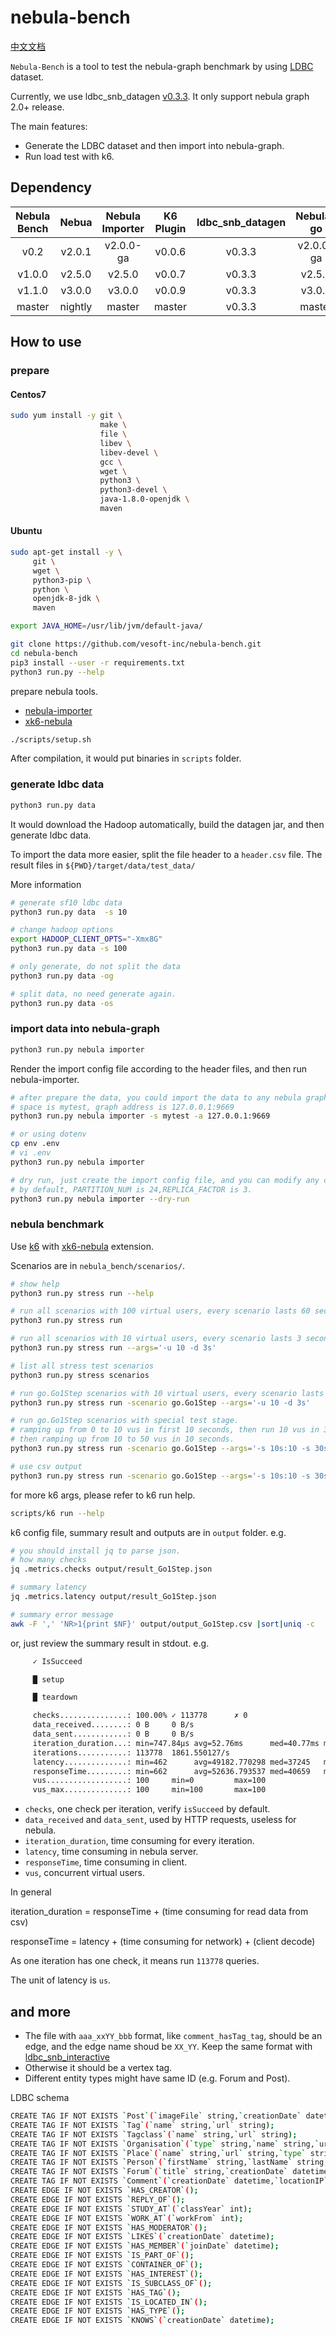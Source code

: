 # nebula-bench

[中文文档](README_cn.md)

`Nebula-Bench` is a tool to test the nebula-graph benchmark by using [LDBC](https://ldbc.github.io/) dataset.

Currently, we use ldbc_snb_datagen [v0.3.3](https://github.com/ldbc/ldbc_snb_datagen_spark/tree/v0.3.3).
It only support nebula graph 2.0+ release.

The main features:

* Generate the LDBC dataset and then import into nebula-graph.
* Run load test with k6.

## Dependency

|   Nebula Bench    |     Nebua     | Nebula Importer |   K6 Plugin  |   ldbc_snb_datagen  |   Nebula-go    |
|:-----------------:|:-------------:|:---------------:|:------------:|:-------------------:|:--------------:|
|       v0.2        |    v2.0.1     |     v2.0.0-ga   |    v0.0.6    |       v0.3.3        |     v2.0.0-ga  |
|       v1.0.0      |    v2.5.0     |     v2.5.0      |    v0.0.7    |       v0.3.3        |     v2.5.0     |
|       v1.1.0      |    v3.0.0     |     v3.0.0      |    v0.0.9    |       v0.3.3        |     v3.0.0     |
|       master      |    nightly    |     master      |    master    |       v0.3.3        |     master     |

## How to use

### prepare

#### Centos7

```bash
sudo yum install -y git \
                    make \
                    file \
                    libev \
                    libev-devel \
                    gcc \
                    wget \
                    python3 \
                    python3-devel \
                    java-1.8.0-openjdk \
                    maven 

```

#### Ubuntu

```bash
sudo apt-get install -y \
     git \
     wget \
     python3-pip \
     python \
     openjdk-8-jdk \
     maven 

export JAVA_HOME=/usr/lib/jvm/default-java/
```

```bash
git clone https://github.com/vesoft-inc/nebula-bench.git 
cd nebula-bench
pip3 install --user -r requirements.txt
python3 run.py --help
```

prepare nebula tools.

* [nebula-importer](https://github.com/vesoft-inc/nebula-importer)
* [xk6-nebula](https://github.com/HarrisChu/xk6-nebula)

```bash
./scripts/setup.sh
```

After compilation, it would put binaries in `scripts` folder.

### generate ldbc data

```bash
python3 run.py data 
```

It would download the Hadoop automatically, build the datagen jar, and then generate ldbc data.

To import the data more easier, split the file header to a `header.csv` file.
The result files in `${PWD}/target/data/test_data/`

More information

```bash
# generate sf10 ldbc data
python3 run.py data  -s 10

# change hadoop options
export HADOOP_CLIENT_OPTS="-Xmx8G"
python3 run.py data -s 100

# only generate, do not split the data
python3 run.py data -og

# split data, no need generate again.
python3 run.py data -os
```

### import data into nebula-graph

```bash
python3 run.py nebula importer
```

Render the import config file according to the header files, and then run nebula-importer.

```bash
# after prepare the data, you could import the data to any nebula graph as you want.
# space is mytest, graph address is 127.0.0.1:9669
python3 run.py nebula importer -s mytest -a 127.0.0.1:9669

# or using dotenv
cp env .env
# vi .env
python3 run.py nebula importer

# dry run, just create the import config file, and you can modify any configuration.
# by default, PARTITION_NUM is 24,REPLICA_FACTOR is 3.
python3 run.py nebula importer --dry-run
```

### nebula benchmark

Use [k6](https://github.com/k6io/k6) with [xk6-nebula](https://github.com/HarrisChu/xk6-nebula) extension.

Scenarios are in `nebula_bench/scenarios/`.

```bash
# show help
python3 run.py stress run --help

# run all scenarios with 100 virtual users, every scenario lasts 60 seconds.
python3 run.py stress run 

# run all scenarios with 10 virtual users, every scenario lasts 3 seconds.
python3 run.py stress run --args='-u 10 -d 3s'

# list all stress test scenarios
python3 run.py stress scenarios

# run go.Go1Step scenarios with 10 virtual users, every scenario lasts 3 seconds.
python3 run.py stress run -scenario go.Go1Step --args='-u 10 -d 3s'

# run go.Go1Step scenarios with special test stage.
# ramping up from 0 to 10 vus in first 10 seconds, then run 10 vus in 30 seconds, 
# then ramping up from 10 to 50 vus in 10 seconds.
python3 run.py stress run -scenario go.Go1Step --args='-s 10s:10 -s 30s:10 -s 10s:50'

# use csv output
python3 run.py stress run -scenario go.Go1Step --args='-s 10s:10 -s 30s:10 -s 10s:50 -o csv=test.csv'
```

for more k6 args, please refer to k6 run help.

```bash
scripts/k6 run --help
```

k6 config file, summary result and outputs are in `output` folder. e.g.

```bash
# you should install jq to parse json.
# how many checks
jq .metrics.checks output/result_Go1Step.json

# summary latency
jq .metrics.latency output/result_Go1Step.json

# summary error message 
awk -F ',' 'NR>1{print $NF}' output/output_Go1Step.csv |sort|uniq -c
```

or, just review the summary result in stdout. e.g.

```bash
     ✓ IsSucceed

     █ setup

     █ teardown

     checks...............: 100.00% ✓ 113778      ✗ 0
     data_received........: 0 B     0 B/s
     data_sent............: 0 B     0 B/s
     iteration_duration...: min=747.84µs avg=52.76ms      med=40.77ms max=1.17s   p(90)=98.68ms p(95)=147.15ms  p(99)=263.03ms
     iterations...........: 113778  1861.550127/s
     latency..............: min=462      avg=49182.770298 med=37245   max=1160358 p(90)=93377   p(95)=142304.15 p(99)=258465.89
     responseTime.........: min=662      avg=52636.793537 med=40659   max=1177651 p(90)=98556.5 p(95)=147036.15 p(99)=262869.63
     vus..................: 100     min=0         max=100
     vus_max..............: 100     min=100       max=100
```

* `checks`, one check per iteration, verify `isSucceed` by default.
* `data_received` and `data_sent`, used by HTTP requests, useless for nebula.
* `iteration_duration`, time consuming for every iteration.
* `latency`, time consuming in nebula server.
* `responseTime`, time consuming in client.
* `vus`, concurrent virtual users.

In general

iteration_duration = responseTime + (time consuming for read data from csv)

responseTime = latency + (time consuming for network) + (client decode)

As one iteration has one check, it means run `113778` queries.

The unit of latency is `us`.

## and more

* The file with `aaa_xxYY_bbb` format, like `comment_hasTag_tag`, should be an edge, and the edge name shoud be `XX_YY`. Keep the same format with [ldbc_snb_interactive](https://github.com/ldbc/ldbc_snb_interactive/blob/main/cypher/queries/interactive-complex-1.cypher)
* Otherwise it should be a vertex tag.
* Different entity types might have same ID (e.g. Forum and Post).

LDBC schema

```bash
CREATE TAG IF NOT EXISTS `Post`(`imageFile` string,`creationDate` datetime,`locationIP` string,`browserUsed` string,`language` string,`content` string,`length` int);
CREATE TAG IF NOT EXISTS `Tag`(`name` string,`url` string);
CREATE TAG IF NOT EXISTS `Tagclass`(`name` string,`url` string);
CREATE TAG IF NOT EXISTS `Organisation`(`type` string,`name` string,`url` string);
CREATE TAG IF NOT EXISTS `Place`(`name` string,`url` string,`type` string);
CREATE TAG IF NOT EXISTS `Person`(`firstName` string,`lastName` string,`gender` string,`birthday` string,`creationDate` datetime,`locationIP` string,`browserUsed` string);
CREATE TAG IF NOT EXISTS `Forum`(`title` string,`creationDate` datetime);
CREATE TAG IF NOT EXISTS `Comment`(`creationDate` datetime,`locationIP` string,`browserUsed` string,`content` string,`length` int);
CREATE EDGE IF NOT EXISTS `HAS_CREATOR`();
CREATE EDGE IF NOT EXISTS `REPLY_OF`();
CREATE EDGE IF NOT EXISTS `STUDY_AT`(`classYear` int);
CREATE EDGE IF NOT EXISTS `WORK_AT`(`workFrom` int);
CREATE EDGE IF NOT EXISTS `HAS_MODERATOR`();
CREATE EDGE IF NOT EXISTS `LIKES`(`creationDate` datetime);
CREATE EDGE IF NOT EXISTS `HAS_MEMBER`(`joinDate` datetime);
CREATE EDGE IF NOT EXISTS `IS_PART_OF`();
CREATE EDGE IF NOT EXISTS `CONTAINER_OF`();
CREATE EDGE IF NOT EXISTS `HAS_INTEREST`();
CREATE EDGE IF NOT EXISTS `IS_SUBCLASS_OF`();
CREATE EDGE IF NOT EXISTS `HAS_TAG`();
CREATE EDGE IF NOT EXISTS `IS_LOCATED_IN`();
CREATE EDGE IF NOT EXISTS `HAS_TYPE`();
CREATE EDGE IF NOT EXISTS `KNOWS`(`creationDate` datetime);
```
